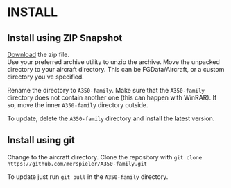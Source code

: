 # INSTALL

## Install using ZIP Snapshot
[Download](https://github.com/merspieler/A350-family/archive/dev.zip) the zip file.  
Use your preferred archive utility to unzip the archive.
Move the unpacked directory to your aircraft directory. This can be FGData/Aircraft, or a custom directory you've specified.

Rename the directory to `A350-family`.
Make sure that the `A350-family` directory does not contain another one (this can happen with WinRAR). If so, move the inner `A350-family` directory outside.

To update, delete the `A350-family` directory and install the latest version.

## Install using git
Change to the aircraft directory.
Clone the repository with `git clone https://github.com/merspieler/A350-family.git`

To update just run `git pull` in the `A350-family` directory.
